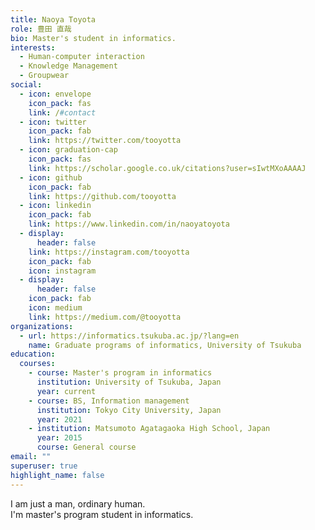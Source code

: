 ```yaml
---
title: Naoya Toyota
role: 豊田 直哉
bio: Master's student in informatics.
interests:
  - Human-computer interaction
  - Knowledge Management
  - Groupwear
social:
  - icon: envelope
    icon_pack: fas
    link: /#contact
  - icon: twitter
    icon_pack: fab
    link: https://twitter.com/tooyotta
  - icon: graduation-cap
    icon_pack: fas
    link: https://scholar.google.co.uk/citations?user=sIwtMXoAAAAJ
  - icon: github
    icon_pack: fab
    link: https://github.com/tooyotta
  - icon: linkedin
    icon_pack: fab
    link: https://www.linkedin.com/in/naoyatoyota
  - display:
      header: false
    link: https://instagram.com/tooyotta
    icon_pack: fab
    icon: instagram
  - display:
      header: false
    icon_pack: fab
    icon: medium
    link: https://medium.com/@tooyotta
organizations:
  - url: https://informatics.tsukuba.ac.jp/?lang=en
    name: Graduate programs of informatics, University of Tsukuba
education:
  courses:
    - course: Master's program in informatics
      institution: University of Tsukuba, Japan
      year: current
    - course: BS, Information management
      institution: Tokyo City University, Japan
      year: 2021
    - institution: Matsumoto Agatagaoka High School, Japan
      year: 2015
      course: General course
email: ""
superuser: true
highlight_name: false
---
```

I am just a man, ordinary human.<br>
I'm master's program student in informatics.

<!--
{{< icon name="download" pack="fas" >}} Download my {{< staticref "media/demo_resume.pdf" "newtab" >}}resumé{{< /staticref >}}.
-->
